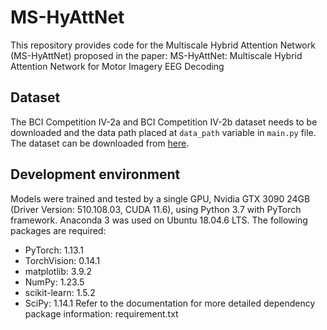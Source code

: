 # MS-HyAttNet
This repository provides code for the Multiscale Hybrid Attention Network (MS-HyAttNet) proposed in the paper: MS-HyAttNet: Multiscale Hybrid Attention Network for Motor Imagery EEG Decoding
## Dataset
The BCI Competition IV-2a and BCI Competition IV-2b dataset needs to be downloaded and the data path placed at `data_path` variable in `main.py` file. The dataset can be downloaded from [here](http://www.bbci.de/competition/iv/).
## Development environment
Models were trained and tested by a single GPU, Nvidia GTX 3090 24GB (Driver Version: 510.108.03, CUDA 11.6), using Python 3.7 with PyTorch framework. Anaconda 3 was used on Ubuntu 18.04.6 LTS. The following packages are required:
- PyTorch: 1.13.1
- TorchVision: 0.14.1
- matplotlib: 3.9.2
- NumPy: 1.23.5
- scikit-learn: 1.5.2
- SciPy: 1.14.1
Refer to the documentation for more detailed dependency package information: requirement.txt
